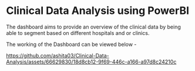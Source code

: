 # Clinical Data Analysis using PowerBI
The dashboard aims to provide an overview of the clinical data by being able to segment based on different hospitals and or clinics.

The working of the Dashboard can be viewed below  -

https://github.com/ashita03/Clinical-Data-Analysis/assets/66629830/18d8cb12-9f69-446c-a166-a97d8c24210c



